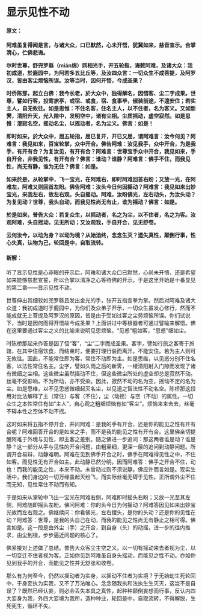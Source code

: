 # 显示见性不动

#### 原文：

**阿难虽复得闻是言，与诸大众，口已默然，心未开悟，犹冀如来，慈音宣示。合掌清心，伫佛悲诲。**

**尔时世尊，舒兜罗緜（mián绵）网相光手，开五轮指，诲敕阿难，及诸大众：我初成道，於鹿园中，为阿若多五比丘等，及汝四众言：一切众生不成菩提，及阿罗汉，皆由客尘烦恼所误。汝等当时，因何开悟，今成圣果？**

**时侨陈那，起立白佛：我今长老，於大众中，独得解名，因悟客、尘二字成果。世尊，譬如行客，投寄旅亭，或宿、或食，宿、食事毕，俶装前途，不遑安住；若实主人，自无攸往。如是思惟：不住名客，住名主人，以不住者，名为客义。又如新霁，清阳升天，光入隙中，发明空中，诸有尘相。尘质摇动，虚空寂然。如是思惟：澄寂名空，摇动名尘，以摇动者，名为尘义。佛言：如是！**

**即时如来，於大众中，屈五轮指，屈已复开，开已又屈，谓阿难言：汝今何见？阿难言：我见如来，百宝轮掌，众中开合。佛告阿难：汝见我手，众中开合，为是我手，有开有合？为复汝见，有开有合？阿难言：世尊宝手众中开合，我见如来，手自开合，非我见性，有开有合？佛言：谁动？谁静？阿难言：佛手不住，而我见性，尚无有静，谁为无住？佛言：如是。**

**如来於是，从轮掌中，飞一宝光，在阿难右，即时阿难回首右盼；又放一光，在阿难左，阿难又则回首左盼。佛告阿难：汝头今日何因摇动？阿难言：我见如来出妙宝光，来我左右，故左右观，头自摇动。阿难，汝盼佛光，左右动头，为汝头动？为复见动？世尊，我头自动，而我见性尚无有止，谁为摇动？佛言：如是。**

**於是如来，普告大众：若复众生，以摇动者，名之为尘，以不住者，名之为客。汝观阿难，头自摇动，见无所动；又汝观我，手自开合，见无舒卷。**

**云何汝今，以动为身？以动为境？从始洎终，念念生灭？遗失真性，颠倒行事，性心失真，认物为己，轮回是中，自取流转。**

#### 新解：

听了显示见性是心非眼的开示后，阿难和诸大众口已默然，心尚未开悟，还是希望如来能够慈悲宣誓，所以合掌以清净之心等待佛的开示。于是这里开始是十番显见的第二番——显示见性不动。

世尊伸出其细软如兜罗緜且发出金光的手，张开五指变拳为掌。然后对阿难及诸大众道：我初成道时于鹿园中，为你们及众弟子开示，一切众生虽发心修行，然而不能成就无上菩提及阿罗汉的原因，皆是由于受如过客之尘劳烦恼所误。你们试说下，当时是因何而得开悟故今成圣果？上面讲过中等根器者可通过譬喻来解悟。佛在这里要通过客尘之义的比喻来说明见思烦恼。“见惑”粗如客，“思惑”细如尘。

时陈桥那起来作答是因了悟“客”，“尘”二字而成圣果。客字，譬如行旅之客寄于旅馆，在其中住宿饮食，而结束时，便要打理行装而离开。不能安住。若为主人则可无攸往。因此，不能常住即为客，常住不动即为主。如是思维，以见惑分别不住名客，以法性常住名主。尘字，譬如久雨之后的新霁，一缕清阳射入门隙而发现了诸有微细之尘相。这些微尘虽然摇动不住，但这些微尘所处的虚空却总是寂然不动。丝毫不受影响，不为所动，亦不受染。因此，寂然不动的名为空，摇动不定的名为尘。如是思维，以不见思惑微细起灭名尘，以见道之智法性不动名空。陈桥那这段用对比法解释了主（常住）与客（不住），尘（动摇）与空（不动）的属性。一切众生之本性常住有如“主人”，自心观之粗细烦恼有如“客尘”。烦恼来来去去，丝毫不碍本性之空体不动不摇。

这时如来将五指不停开合，并问阿难：是我的手有开合，还是你的能见之性有开有合呢？阿难回答开合的是如来之手，而不是我的能见之性有开有合。这里佛亲切提醒阿难于外境与见性，即主客之差别。随之佛进一步追问：那这两者谁是动？谁是静？这一部分从手与见性的开合问题，由粗至细，更深一层的追问到动静问题。所谓开合易辩，动静难明。阿难在见到佛手开合之时，佛手在阿难得见性之中，不住如客。而见性无有开合如主。此动静已然分明。因而阿难答：佛手之开合不住，动也！而我的能见之性，本来不动。未曾动过则不须说静。佛应许而言如是。现实生活中，我们身边的一切万缘虽起灭纷飞，而实际丝毫无碍于见性。正所谓外尘不住而无知，见性常住不动而有知。

于是如来从掌轮中飞出一宝光在阿难右侧，阿难即时摇头右盼；又放一光至其左侧，阿难随即摇头左盼。佛问阿难：你的头今日为何摇动？阿难答因见如来出妙宝光故而左右观之。佛继续问：你看佛光，左右摆头，是你的头动？还是你的见性在动？阿难答：世尊，是我的头自己在动，而我的能见之性尚无有静止之相可得。佛言如是。这一段是由外尘（手）之开合，到自身（头）的动摇，进一步的往内推求，由尘到根，步步逼近问题的核心了。

佛紧接对上述做了总结。普告大众客尘主空之义。以一切有摇动来去者视为尘，以一切变迁不住者视为客。正如你见到阿难虽自身头摇动，而能见之性不动。亦如你见到我手的开合，而能见之性并无舒张和收卷。

那么有为何至今，仍然以摇动者为实身，以摇动不住者为实境？于无始劫生死轮回中，于身妄执为实我，又不了万法唯心。念念随我执和法执生生灭灭，这岂不是自误了？既然已经认妄，则必会丢失本具之真性，起种种颠倒妄想而行事，反认内四大妄身为我，外四大妄境为我所，造种种业，轮回是中，自取流转，不得解脱，生死死生，循环不失。